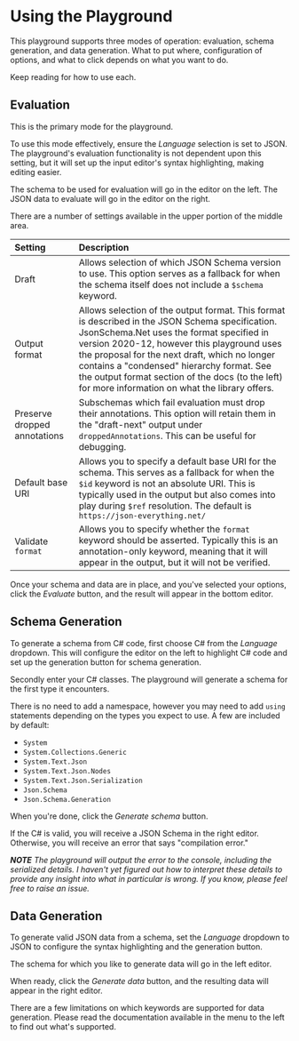 ﻿# Using the Playground

This playground supports three modes of operation: evaluation, schema generation, and data generation.  What to put where, configuration of options, and what to click depends on what you want to do.

Keep reading for how to use each.

## Evaluation

This is the primary mode for the playground.

To use this mode effectively, ensure the _Language_ selection is set to JSON.  The playground's evaluation functionality is not dependent upon this setting, but it will set up the input editor's syntax highlighting, making editing easier.

The schema to be used for evaluation will go in the editor on the left.  The JSON data to evaluate will go in the editor on the right.

There are a number of settings available in the upper portion of the middle area.

|Setting|Description|
|:-|:-|
|Draft|Allows selection of which JSON Schema version to use.  This option serves as a fallback for when the schema itself does not include a `$schema` keyword.|
|Output format|Allows selection of the output format.  This format is described in the JSON Schema specification.  JsonSchema.Net uses the format specified in version 2020-12, however this playground uses the proposal for the next draft, which no longer contains a "condensed" hierarchy format.  See the output format section of the docs (to the left) for more information on what the library offers.|
|Preserve dropped annotations|Subschemas which fail evaluation must drop their annotations.  This option will retain them in the "draft-next" output under `droppedAnnotations`.  This can be useful for debugging.
|Default base URI|Allows you to specify a default base URI for the schema.  This serves as a fallback for when the `$id` keyword is not an absolute URI.  This is typically used in the output but also comes into play during `$ref` resolution.  The default is `https://json-everything.net/`|
|Validate `format`|Allows you to specify whether the `format` keyword should be asserted.  Typically this is an annotation-only keyword, meaning that it will appear in the output, but it will not be verified.|

Once your schema and data are in place, and you've selected your options, click the _Evaluate_ button, and the result will appear in the bottom editor.

## Schema Generation

To generate a schema from C# code, first choose C# from the _Language_ dropdown.  This will configure the editor on the left to highlight C# code and set up the generation button for schema generation.

Secondly enter your C# classes.  The playground will generate a schema for the first type it encounters.

There is no need to add a namespace, however you may need to add `using` statements depending on the types you expect to use.  A few are included by default:

- `System`
- `System.Collections.Generic`
- `System.Text.Json`
- `System.Text.Json.Nodes`
- `System.Text.Json.Serialization`
- `Json.Schema`
- `Json.Schema.Generation`

When you're done, click the _Generate schema_ button.

If the C# is valid, you will receive a JSON Schema in the right editor.  Otherwise, you will receive an error that says "compilation error."

***NOTE** The playground will output the error to the console, including the serialized details.  I haven't yet figured out how to interpret these details to provide any insight into what in particular is wrong.  If you know, please feel free to raise an issue.*

## Data Generation

To generate valid JSON data from a schema, set the _Language_ dropdown to JSON to configure the syntax highlighting and the generation button.

The schema for which you like to generate data will go in the left editor.

When ready, click the _Generate data_ button, and the resulting data will appear in the right editor.

There are a few limitations on which keywords are supported for data generation.  Please read the documentation available in the menu to the left to find out what's supported.